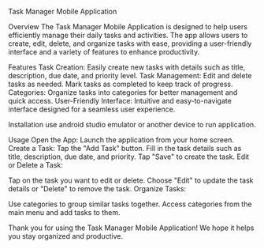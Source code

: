 Task Manager Mobile Application

Overview
The Task Manager Mobile Application is designed to help users efficiently manage their daily tasks and activities. The app allows users to create, edit, delete, and organize tasks with ease, providing a user-friendly interface and a variety of features to enhance productivity.

Features
Task Creation: Easily create new tasks with details such as title, description, due date, and priority level.
Task Management: Edit and delete tasks as needed. Mark tasks as completed to keep track of progress.
Categories: Organize tasks into categories for better management and quick access.
User-Friendly Interface: Intuitive and easy-to-navigate interface designed for a seamless user experience.

Installation
use android studio emulator or another device to run application.

Usage
Open the App:
Launch the application from your home screen.
Create a Task:
Tap the "Add Task" button.
Fill in the task details such as title, description, due date, and priority.
Tap "Save" to create the task.
Edit or Delete a Task:

Tap on the task you want to edit or delete.
Choose "Edit" to update the task details or "Delete" to remove the task.
Organize Tasks:

Use categories to group similar tasks together.
Access categories from the main menu and add tasks to them.

Thank you for using the Task Manager Mobile Application! We hope it helps you stay organized and productive.
